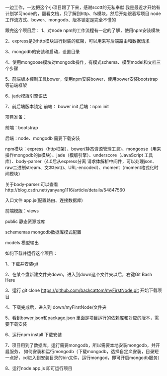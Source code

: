 一边工作，一边把这个小项目跟了下来，感谢scott的无私奉献
我是最近才开始有计划学习node的，翻看文档，只了解到http、fs模块，然后开始跟着写项目
node工作流方式、bower、mongodb、版本锁定是完全不懂的

跟完这个项目后：
1、对node npm的工作流程有一定的了解，使用npm安装模块

2、express是对http模块进行封装的框架，可以用来写后端路由和数据请求

3、mongodb的安装和启动，设置目录

4、使用mongoose模块对mongodb操作，有模式schema、模型model和文档三个步骤

5、前端版本控制工具bower，使用npm安装bower，使用bower安装bootstrap等前端框架

6、jade模版引擎语法

7、前后端版本锁定 前端： bower init   后端：npm init


项目准备：

前端：bootstrap

后端：node、mongodb 需要下载安装

npm模块：express（http框架）、bower(静态资源管理工具)、mongoose（用来操作mongodb的js模块）、jade（模版引擎）、underscore（JavaScript 工具库）、body-parser（4.0后从express分离 请求体解析中间件，可以处理json、raw二进制stream、文本text()、URL-encoded）、moment（moment格式化时间模块）

关于body-parser:可以查看http://blog.csdn.net/yanyang1116/article/details/54847560

入口文件 app.js(配置路由、连接数据库)

前端模版：views

public 静态资源或库

schememas mongodb数据库模式配置

models 模型输出

如何下载并运行这个项目：

1、下载并安装git

2、在某个盘新建文件夹down，进入到down这个文件夹以后，右键Git Bash Here

3、运行 git clone https://github.com/backcattom/myFirstNode.git 开始下载项目

4、下载完成后，进入到 down/myFirstNode/文件夹

5、看到bower.json和package.json 里面是项目运行的依赖库和对应的版本，需要下载安装

6、运行npm install 下载安装

7、项目用到了数据库，运行需要mongodb，所以需要本地安装mongodb，并开启服务， 如何安装和运行mongodb（下载mongodb，选择自定义安装，目录短一点好，cd进入到安装目录的bin文件，运行mongod，即可开启mongodb服务）

8、运行node app.js 即可运行项目
